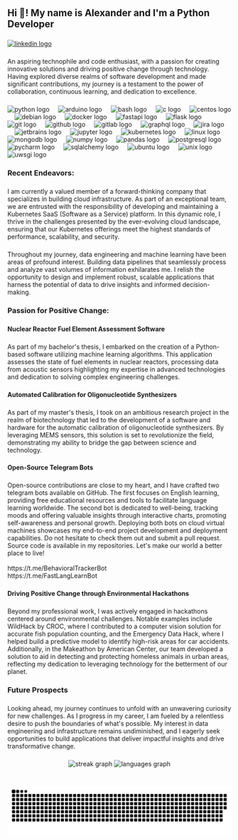 <h2 align="left">Hi 👋! My name is Alexander and I'm a Python Developer</h2>

###

<div align="left">
  <a href="https://inkedin.com/in/alexlopatnikov/" target="_blank">
    <img src="https://img.shields.io/static/v1?message=LinkedIn&logo=linkedin&label=&color=0077B5&logoColor=white&labelColor=&style=for-the-badge" height="35" alt="linkedin logo"  />
  </a>
</div>

###

<p align="left">An aspiring technophile and code enthusiast, with a passion for creating innovative solutions and driving positive change through technology. Having explored diverse realms of software development and made significant contributions, my journey is a testament to the power of collaboration, continuous learning, and dedication to excellence.</p>

###

<div align="left">
  <img src="https://cdn.jsdelivr.net/gh/devicons/devicon/icons/python/python-original.svg" height="30" alt="python logo"  />
  <img width="12" />
  <img src="https://cdn.jsdelivr.net/gh/devicons/devicon/icons/arduino/arduino-original.svg" height="30" alt="arduino logo"  />
  <img width="12" />
  <img src="https://cdn.jsdelivr.net/gh/devicons/devicon/icons/bash/bash-original.svg" height="30" alt="bash logo"  />
  <img width="12" />
  <img src="https://cdn.jsdelivr.net/gh/devicons/devicon/icons/c/c-original.svg" height="30" alt="c logo"  />
  <img width="12" />
  <img src="https://cdn.jsdelivr.net/gh/devicons/devicon/icons/centos/centos-original.svg" height="30" alt="centos logo"  />
  <img width="12" />
  <img src="https://cdn.jsdelivr.net/gh/devicons/devicon/icons/debian/debian-original.svg" height="30" alt="debian logo"  />
  <img width="12" />
  <img src="https://cdn.jsdelivr.net/gh/devicons/devicon/icons/docker/docker-original.svg" height="30" alt="docker logo"  />
  <img width="12" />
  <img src="https://cdn.jsdelivr.net/gh/devicons/devicon/icons/fastapi/fastapi-original.svg" height="30" alt="fastapi logo"  />
  <img width="12" />
  <img src="https://cdn.jsdelivr.net/gh/devicons/devicon/icons/flask/flask-original.svg" height="30" alt="flask logo"  />
  <img width="12" />
  <img src="https://cdn.jsdelivr.net/gh/devicons/devicon/icons/git/git-original.svg" height="30" alt="git logo"  />
  <img width="12" />
  <img src="https://cdn.jsdelivr.net/gh/devicons/devicon/icons/github/github-original.svg" height="30" alt="github logo"  />
  <img width="12" />
  <img src="https://cdn.jsdelivr.net/gh/devicons/devicon/icons/gitlab/gitlab-original.svg" height="30" alt="gitlab logo"  />
  <img width="12" />
  <img src="https://cdn.jsdelivr.net/gh/devicons/devicon/icons/graphql/graphql-plain.svg" height="30" alt="graphql logo"  />
  <img width="12" />
  <img src="https://cdn.jsdelivr.net/gh/devicons/devicon/icons/jira/jira-original.svg" height="30" alt="jira logo"  />
  <img width="12" />
  <img src="https://cdn.jsdelivr.net/gh/devicons/devicon/icons/jetbrains/jetbrains-original.svg" height="30" alt="jetbrains logo"  />
  <img width="12" />
  <img src="https://cdn.jsdelivr.net/gh/devicons/devicon/icons/jupyter/jupyter-original.svg" height="30" alt="jupyter logo"  />
  <img width="12" />
  <img src="https://cdn.jsdelivr.net/gh/devicons/devicon/icons/kubernetes/kubernetes-plain.svg" height="30" alt="kubernetes logo"  />
  <img width="12" />
  <img src="https://cdn.jsdelivr.net/gh/devicons/devicon/icons/linux/linux-original.svg" height="30" alt="linux logo"  />
  <img width="12" />
  <img src="https://cdn.jsdelivr.net/gh/devicons/devicon/icons/mongodb/mongodb-original.svg" height="30" alt="mongodb logo"  />
  <img width="12" />
  <img src="https://cdn.jsdelivr.net/gh/devicons/devicon/icons/numpy/numpy-original.svg" height="30" alt="numpy logo"  />
  <img width="12" />
  <img src="https://cdn.jsdelivr.net/gh/devicons/devicon/icons/pandas/pandas-original.svg" height="30" alt="pandas logo"  />
  <img width="12" />
  <img src="https://cdn.jsdelivr.net/gh/devicons/devicon/icons/postgresql/postgresql-original.svg" height="30" alt="postgresql logo"  />
  <img width="12" />
  <img src="https://cdn.jsdelivr.net/gh/devicons/devicon/icons/pycharm/pycharm-original.svg" height="30" alt="pycharm logo"  />
  <img width="12" />
  <img src="https://cdn.jsdelivr.net/gh/devicons/devicon/icons/sqlalchemy/sqlalchemy-original.svg" height="30" alt="sqlalchemy logo"  />
  <img width="12" />
  <img src="https://cdn.jsdelivr.net/gh/devicons/devicon/icons/ubuntu/ubuntu-plain.svg" height="30" alt="ubuntu logo"  />
  <img width="12" />
  <img src="https://cdn.jsdelivr.net/gh/devicons/devicon/icons/unix/unix-original.svg" height="30" alt="unix logo"  />
  <img width="12" />
  <img src="https://cdn.jsdelivr.net/gh/devicons/devicon/icons/uwsgi/uwsgi-original.svg" height="30" alt="uwsgi logo"  />
</div>

###

<h3 align="left">Recent Endeavors:</h3>

###

<p align="left">I am currently a valued member of a forward-thinking company that specializes in building cloud infrastructure. As part of an exceptional team, we are entrusted with the responsibility of developing and maintaining a Kubernetes SaaS (Software as a Service) platform. In this dynamic role, I thrive in the challenges presented by the ever-evolving cloud landscape, ensuring that our Kubernetes offerings meet the highest standards of performance, scalability, and security.</p>

###

<p align="left">Throughout my journey, data engineering and machine learning have been areas of profound interest. Building data pipelines that seamlessly process and analyze vast volumes of information exhilarates me. I relish the opportunity to design and implement robust, scalable applications that harness the potential of data to drive insights and informed decision-making.</p>

###

<h3 align="left">Passion for Positive Change:</h3>

###

<h4 align="left">Nuclear Reactor Fuel Element Assessment Software</h4>

###

<p align="left">As part of my bachelor's thesis, I embarked on the creation of a Python-based software utilizing machine learning algorithms. This application assesses the state of fuel elements in nuclear reactors, processing data from acoustic sensors highlighting my expertise in advanced technologies and dedication to solving complex engineering challenges.</p>

###

<h4 align="left">Automated Calibration for Oligonucleotide Synthesizers</h4>

###

<p align="left">As part of my master's thesis, I took on an ambitious research project in the realm of biotechnology that led to the development of a software and hardware for the automatic calibration of oligonucleotide synthesizers. By leveraging MEMS sensors, this solution is set to revolutionize the field, demonstrating my ability to bridge the gap between science and technology.</p>

###

<h4 align="left">Open-Source Telegram Bots</h4>

###

<p align="left">Open-source contributions are close to my heart, and I have crafted two telegram bots available on GitHub. The first focuses on English learning, providing free educational resources and tools to facilitate language learning worldwide. The second bot is dedicated to well-being, tracking moods and offering valuable insights through interactive charts, promoting self-awareness and personal growth. Deploying both bots on cloud virtual machines showcases my end-to-end project development and deployment capabilities. Do not hesitate to check them out and submit a pull request. Source code is available in my repositories. Let's make our world a better place to live!<br><br>https://t.me/BehavioralTrackerBot<br>https://t.me/FastLangLearnBot</p>

###

<h4 align="left">Driving Positive Change through Environmental Hackathons</h4>

###

<p align="left">Beyond my professional work, I was actively engaged in hackathons centered around environmental challenges. Notable examples include WildHack by CROC, where I contributed to a computer vision solution for accurate fish population counting, and the Emergency Data Hack, where I helped build a predictive model to identify high-risk areas for car accidents. Additionally, in the Makeathon by American Center, our team developed a solution to aid in detecting and protecting homeless animals in urban areas, reflecting my dedication to leveraging technology for the betterment of our planet.</p>

###

<h3 align="left">Future Prospects</h3>

###

<p align="left">Looking ahead, my journey continues to unfold with an unwavering curiosity for new challenges. As I progress in my career, I am fueled by a relentless desire to push the boundaries of what's possible. My interest in data engineering and infrastructure remains undiminished, and I eagerly seek opportunities to build applications that deliver impactful insights and drive transformative change.</p>

###

<div align="center">
  <img src="https://streak-stats.demolab.com?user=avmlds&locale=en&mode=daily&theme=dracula&hide_border=false&border_radius=5" height="150" alt="streak graph"  />
  <img src="https://github-readme-stats.vercel.app/api/top-langs?username=avmlds&locale=en&hide_title=false&layout=compact&card_width=320&langs_count=5&theme=dracula&hide_border=false" height="150" alt="languages graph"  />
</div>

###

<br clear="both">

<img src="https://raw.githubusercontent.com/avmlds/avmlds/output/snake.svg" alt="Snake animation" />

###
